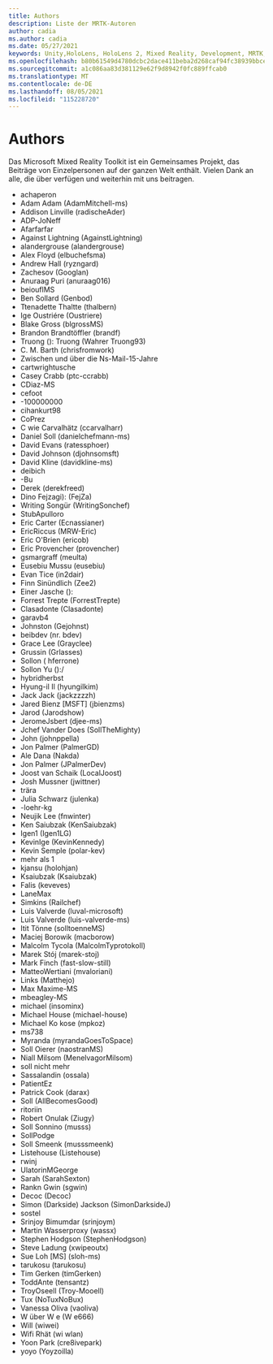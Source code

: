 ```yaml
---
title: Authors
description: Liste der MRTK-Autoren
author: cadia
ms.author: cadia
ms.date: 05/27/2021
keywords: Unity,HoloLens, HoloLens 2, Mixed Reality, Development, MRTK, C#, Contributors, Community
ms.openlocfilehash: b80b61549d4780dcbc2dace411beba2d268caf94fc38939bbce39eadffc8077c
ms.sourcegitcommit: a1c086aa83d381129e62f9d8942f0fc889ffcab0
ms.translationtype: MT
ms.contentlocale: de-DE
ms.lasthandoff: 08/05/2021
ms.locfileid: "115228720"
---
```

# <a name="authors"></a>Authors

Das Microsoft Mixed Reality Toolkit ist ein Gemeinsames Projekt, das Beiträge von Einzelpersonen auf der ganzen Welt enthält. Vielen Dank an alle, die über verfügen und weiterhin mit uns beitragen.

- achaperon
- Adam Adam (AdamMitchell-ms)
- Addison Linville (radischeAder)
- ADP-JoNeff
- Afarfarfar
- Against Lightning (AgainstLightning)
- alandergrouse (alandergrouse)
- Alex Floyd (elbuchefsma)
- Andrew Hall (ryzngard)
- Zachesov (Googlan)
- Anuraag Puri (anuraag016)
- beiouflMS
- Ben Sollard (Genbod)
- Ttenadette Thaltte (thalbern)
- Ige Oustriére (Oustriere)
- Blake Gross (blgrossMS)
- Brandon Brandtöffler (brandf)
- Truong (): Truong (Wahrer Truong93)
- C. M. Barth (chrisfromwork)
- Zwischen und über die Ns-Mail-15-Jahre
- cartwrightusche
- Casey Crabb (ptc-ccrabb)
- CDiaz-MS
- cefoot
- -100000000
- cihankurt98
- CoPrez
- C wie Carvalhätz (ccarvalharr)
- Daniel Soll (danielchefmann-ms)
- David Evans (ratessphoer)
- David Johnson (djohnsomsft)
- David Kline (davidkline-ms)
- deibich
- -Bu
- Derek (derekfreed)
- Dino Fejzagi): (FejZa)
- Writing Songür (WritingSonchef)
- StubApulloro
- Eric Carter (Ecnassianer)
- EricRiccus (MRW-Eric)
- Eric O'Brien (ericob)
- Eric Provencher (provencher)
- gsmargraff (meulta)
- Eusebiu Mussu (eusebiu)
- Evan Tice (in2dair)
- Finn Sinündlich (Zee2)
- Einer Jasche ():
- Forrest Trepte (ForrestTrepte)
- Clasadonte (Clasadonte)
- garavb4
- Johnston (Gejohnst)
- beibdev (nr. bdev)
- Grace Lee (Grayclee)
- Grussin (Grlasses)
- Sollon ( hferrone)
- Sollon Yu ():/
- hybridherbst
- Hyung-il Il (hyungilkim)
- Jack Jack (jackzzzzh)
- Jared Bienz [MSFT] (jbienzms)
- Jarod (Jarodshow)
- JeromeJsbert (djee-ms)
- Jchef Vander Does (SollTheMighty)
- John (johnppella)
- Jon Palmer (PalmerGD)
- Ale Dana (Nakda)
- Jon Palmer (JPalmerDev)
- Joost van Schaik (LocalJoost)
- Josh Mussner (jwittner)
- trära
- Julia Schwarz (julenka)
- -loehr-kg
- Neujik Lee (fnwinter)
- Ken Saiubzak (KenSaiubzak)
- Igen1 (Igen1LG)
- KevinIge (KevinKennedy)
- Kevin Semple (polar-kev)
- mehr als 1
- kjansu (holohjan)
- Ksaiubzak (Ksaiubzak)
- Falis (keveves)
- LaneMax
- Simkins (Railchef)
- Luis Valverde (luval-microsoft)
- Luis Valverde (luis-valverde-ms)
- Itit Tönne (solltoenneMS)
- Maciej Borowik (macborow)
- Malcolm Tycola (MalcolmTyprotokoll)
- Marek Stój (marek-stoj)
- Mark Finch (fast-slow-still)
- MatteoWertiani (mvaloriani)
- Links (Matthejo)
- Max Maxime-MS
- mbeagley-MS
- michael (insominx)
- Michael House (michael-house)
- Michael Ko kose (mpkoz)
- ms738
- Myranda (myrandaGoesToSpace)
- Soll Oierer (naostranMS)
- Niall Milsom (MenelvagorMilsom)
- soll nicht mehr
- Sassalandin (ossala)
- PatientEz
- Patrick Cook (darax)
- Soll (AllBecomesGood)
- ritoriin
- Robert Onulak (Ziugy)
- Soll Sonnino (musss)
- SollPodge
- Soll Smeenk (musssmeenk)
- Listehouse (Listehouse)
- rwinj
- UlatorinMGeorge
- Sarah (SarahSexton)
- Rankn Gwin (sgwin)
- Decoc (Decoc)
- Simon (Darkside) Jackson (SimonDarksideJ)
- sostel
- Srinjoy Bimumdar (srinjoym)
- Martin Wasserproxy (wassx)
- Stephen Hodgson (StephenHodgson)
- Steve Ladung (xwipeoutx)
- Sue Loh [MS] (sloh-ms)
- tarukosu (tarukosu)
- Tim Gerken (timGerken)
- ToddAnte (tensantz)
- TroyOseell (Troy-Mooell)
- Tux (NoTuxNoBux)
- Vanessa Oliva (vaoliva)
- W über W e (W e666)
- Will (wiwei)
- Wifi Rhät (wi wlan)
- Yoon Park (cre8ivepark)
- yoyo (Yoyzoilla)
